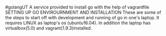 #golangUT
A service provided to install go with the help of vagrantfile
SETTING UP GO ENVIROURNMENT AND INSTALLATION
These are some of the steps to start off with development and running of go in one's laptop.
It requires LINUX as laptop's os (ubuntu16.04).
In addition the laptop has virtualbox(5.0) and vagrant(1.9.3)installed.
